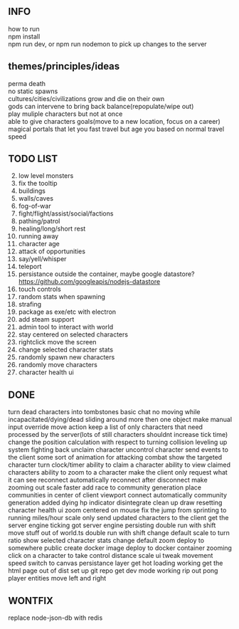 ## INFO
how to run  
npm install  
npm run dev, or npm run nodemon to pick up changes to the server 

## themes/principles/ideas
perma death  
no static spawns  
cultures/cities/civilizations grow and die on their own  
gods can intervene to bring back balance(repopulate/wipe out)  
play muliple characters but not at once  
able to give characters goals(move to a new location, focus on a career)  
magical portals that let you fast travel but age you based on normal travel speed

## TODO LIST
2. low level monsters
3. fix the tooltip
4. buildings
5. walls/caves
6. fog-of-war
7. fight/flight/assist/social/factions
8. pathing/patrol
9. healing/long/short rest
10. running away
11. character age
12. attack of opportunities
13. say/yell/whisper
14. teleport
15. persistance outside the container, maybe google datastore? https://github.com/googleapis/nodejs-datastore
16. touch controls
17. random stats when spawning 
18. strafing 
19. package as exe/etc with electron
20. add steam support
21. admin tool to interact with world
22. stay centered on selected characters
23. rightclick move the screen
24. change selected character stats
25. randomly spawn new characters
26. randomly move characters
27. character health ui

## DONE
turn dead characters into tombstones
basic chat
no moving while incapacitated/dying/dead 
sliding around more then one object
make manual input override move action
keep a list of only characters that need processed by the server(lots of still characters shouldnt increase tick time)
change the position calculation with respect to turning
collision 
leveling up system 
fighting back
unclaim character
uncontrol character
send events to the client
some sort of animation for attacking
combat
show the targeted character
turn clock/timer
ability to claim a character 
ability to view claimed characters
ability to zoom to a character
make the client only request what it can see
reconnect automatically
reconnect after disconnect
make zooming out scale faster
add race to community generation
place communities in center of client viewport
connect automatically
community generation
added dying hp indicator
disintegrate
clean up draw resetting
character health ui
zoom centered on mouse
fix the jump from sprinting to running
miles/hour scale
only send updated characters to the client
get the server engine ticking
got server engine persisting
double run with shift
move stuff out of world.ts
double run with shift
change default scale to turn ratio
show selected character stats
change default zoom
deploy to somewhere public
create docker image
deploy to docker container
zooming
click on a character to take control
distance scale ui
tweak movement speed
switch to canvas
persistance layer
get hot loading working
get the html page out of dist
set up git repo
get dev mode working
rip out pong
player entities
move left and right

## WONTFIX
replace node-json-db with redis
